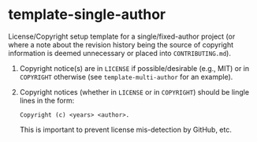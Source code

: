 # template-single-author

License/Copyright setup template for a single/fixed-author project (or where a
note about the revision history being the source of copyright information is
deemed unnecessary or placed into `CONTRIBUTING.md`).

1. Copyright notice(s) are in `LICENSE` if possible/desirable (e.g., MIT) or
   in `COPYRIGHT` otherwise (see `template-multi-author` for an example).

2. Copyright notices (whether in `LICENSE` or in `COPYRIGHT`) should be
   lingle lines in the form:

   ```
   Copyright (c) <years> <author>.
   ```

   This is important to prevent license mis-detection by GitHub, etc.
